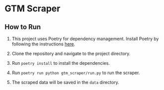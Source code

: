 # GTM Scraper

## How to Run

1. This project uses Poetry for dependency management. Install Poetry by following the instructions [here](https://python-poetry.org/docs/).

2. Clone the repository and navigate to the project directory.

3. Run `poetry install` to install the dependencies.

4. Run `poetry run python gtm_scraper/run.py` to run the scraper.

5. The scraped data will be saved in the `data` directory.
